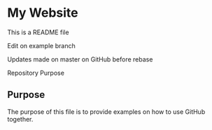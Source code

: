 # My Website

This is a README file

Edit on example branch

Updates made on master on GitHub before rebase

Repository Purpose


## Purpose

The purpose of this file is to provide examples
on how to use GitHub together.
